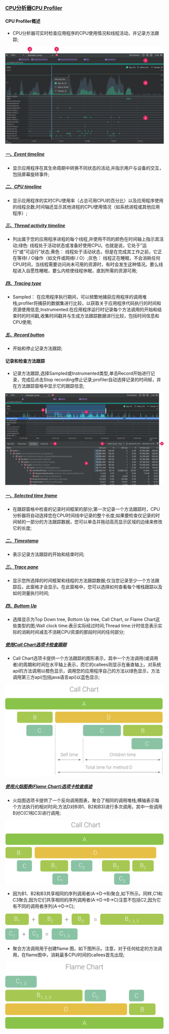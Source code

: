 ### [CPU分析器CPU Profiler]()
#### CPU Profiler概述
+ CPU分析器可实时检查应用程序的CPU使用情况和线程活动，并记录方法跟踪;

![image](https://github.com/ningbaoqi/PerformanceOptimization/blob/master/gif/cpu1.jpg)

##### [一、Event timeline]()
+ 显示应用程序在其生命周期中转换不同状态的活动,并指示用户与设备的交互，包括屏幕旋转事件;
##### [二、CPU timeline]()
+ 显示应用程序的实时CPU使用率（占总可用CPU的百分比）以及应用程序使用的线程总数;时间轴还显示其他进程的CPU使用情况（如系统进程或其他应用程序）;
##### [三、Thread activity timeline]()
+ 列出属于您的应用程序进程的每个线程,并使用不同的颜色在时间轴上指示其活动;绿色: 线程处于活动状态或准备好使用CPU。也就是说，它处于”运行”或”可运行”状态;黄色： 线程处于活动状态，但是在完成其工作之前，它正在等待I / O操作（如文件或网络I / O）;灰色： 线程正在睡眠，不会消耗任何CPU时间，当线程需要访问尚未可用的资源时，有时会发生这种情况。要么线程进入自愿性睡眠，要么内核使线程休眠，直到所需的资源可用;
##### [四、Tracing type]()
+ Sampled： 在应用程序执行期间，可以频繁地捕获应用程序的调用堆栈;profiler将捕获的数据集进行比较，以获取关于应用程序代码执行的时间和资源使用信息;Instrumented:在应用程序运行时记录每个方法调用的开始和结束时的时间戳,收集时间戳并与生成方法跟踪数据进行比较，包括时间信息和CPU使用;
##### [五、Record button]()
+ 开始和停止记录方法跟踪;
#### 记录和检查方法跟踪
+ 记录方法跟踪,选择Sampled或Instrumented类型,单击Record开始进行记录，完成后点击Stop recording停止记录;profiler自动选择记录的时间帧，并在方法跟踪窗格中显示它的跟踪信息;

![image](https://github.com/ningbaoqi/PerformanceOptimization/blob/master/gif/a1.jpg)

##### [一、Selected time frame]()
+ 在跟踪窗格中检查的记录时间框架的部分;第一次记录一个方法跟踪时，CPU分析器将自动选择您在CPU时间线中记录的整个长度;如果要检查仅记录的时间帧的一部分的方法跟踪数据，您可以单击并拖动高亮显示区域的边缘来修改它的长度;
##### [二、Timestamp]()
+ 表示记录方法跟踪的开始和结束时间;
##### [三、Trace pane]()
+ 显示您所选择的时间框架和线程的方法跟踪数据;仅当您记录至少一个方法跟踪后，此窗格才会显示。在此窗格中，您可以选择如何查看每个堆栈跟踪以及如何测量执行时间;
##### [四、Buttom Up]()
+ 选择显示为Top Down tree, Bottom Up tree, Call Chart, or Flame Chart这些类型的图;Wall clock time:表示实际经过时间;Thread time:计时信息表示实际的消耗时间减去不消耗CPU资源的那段时间的任何部分;

##### [使用Call Chart选项卡检查跟踪]()
+ Call Chart选项卡提供一个方法跟踪的图形表示，其中一个方法调用(或调用者)的周期和时间在水平轴上表示，而它的callees则显示在垂直轴上。对系统api的方法调用以橙色显示，调用您的应用程序自己的方法以绿色显示，方法调用第三方api(包括java语言api)以蓝色显示;

![image](https://github.com/ningbaoqi/PerformanceOptimization/blob/master/gif/a2.jpg)

##### [使用火焰图表(Flame Chart)选项卡检查痕迹]()
+ 火焰图选项卡提供了一个反向调用图表，聚合了相同的调用堆栈;横轴表示每个方法执行的相对时间;方法D对B(B1、B2和B3)进行多次调用，其中一些调用B对C(C1和C3)进行调用;

![image](https://github.com/ningbaoqi/PerformanceOptimization/blob/master/gif/a3.jpg)

+ 因为B1、B2和B3共享相同的序列调用者(A→D→B)聚合,如下所示。同样,C1和C3聚合,因为它们共享相同的序列调用者(A→D→B→C)注意不包括C2,因为它有不同的调用者序列(A→D→C);

![image](https://github.com/ningbaoqi/PerformanceOptimization/blob/master/gif/a4.jpg)

+ 聚合方法调用用于创建flame 图，如下图所示。注意，对于任何给定的方法调用，在flame图中，消耗最多CPU时间的callees首先出现;

![image](https://github.com/ningbaoqi/PerformanceOptimization/blob/master/gif/a5.jpg)
